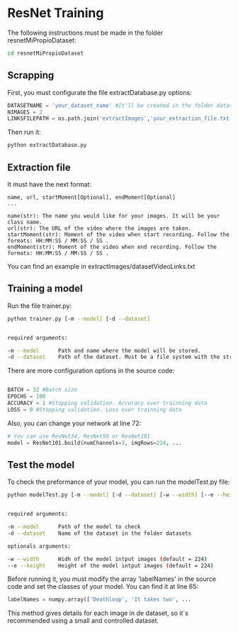 ResNet Training
===============
The following instructions must be made in the folder resnetMiPropioDataset:

```bash
cd resnetMiPropioDataset
```

Scrapping
---------
First, you must configurate the file extractDatabase.py options:

```python
DATASETNAME = 'your_dataset_name' #It'll be created in the folder datasets/
NIMAGES = 2 
LINKSFILEPATH = os.path.join('extractImages','your_extraction_file.txt') #The path of your extraction file
```

Then run it:
```bash
python extractDatabase.py
```

Extraction file
---------------
It must have the next format:

```
name, url, startMoment[Optional], endMoment[Optional] 
...

name(str): The name you would like for your images. It will be your class name.
url(str): The URL of the video where the images are taken.
startMoment(str): Moment of the video when start recording. Follow the formats: HH:MM:SS / MM:SS / SS .
endMoment(str): Moment of the video when end recording. Follow the formats: HH:MM:SS / MM:SS / SS .
```
You can find an example in extractImages/datasetVideoLinks.txt

Training a model
----------------

Run the file trainer.py:

```bash
python trainer.py [-m --model] [-d --dataset]


required arguments:

-m --model      Path and name where the model will be stored.
-d --dataset    Path of the dataset. Must be a file system with the structure: datasetName->className->[Images].

```

There are more configuration options in the source code:
```python

BATCH = 32 #Batch size
EPOCHS = 100 
ACCURACY = 1 #Stopping validation. Accuracy over trainning data
LOSS = 0 #Stopping validation. Loss over trainning data

```

Also, you can change your network at line 72:

```python
# You can use ResNet34, ResNet50 or ResNet101
model = ResNet101.build(numChannels=3, imgRows=224, ...

```

Test the model
--------------

To check the preformance of your model, you can run the modelTest.py file:

```bash
python modelTest.py [-m --model] [-d --dataset] [-w --width] [--e --height]


required arguments:

-m --model      Path of the model to check
-d --dataset    Name of the dataset in the folder datasets

optionals arguments:

-w --width      Widh of the model intput images (default = 224)
--e --height    Height of the model intput images (default = 224)
```

Before running it, you must modify the array 'labelNames' in the source code and set the classes of your model. You can find it at line 65:

```python
labelNames = numpy.array(['Deathloop', 'It takes two', ...
```

This method gives details for each image in de dataset, so it´s recommended using a small and controlled dataset.



